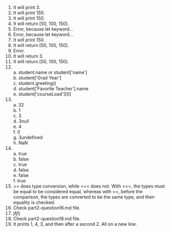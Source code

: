 1. It will print 3. 
2. It will print 150. 
3. It will print 150. 
4. It will return [50, 100, 150]. 
5. Error, because let keyword...
6. Error, because let keyword...
7. It will print 150. 
8. It will return [50, 100, 150]. 
9. Error. 
10. It will return 3. 
11. It will return [50, 100, 150]. <br> 
12. <br> a. student.name or student['name'] <br> b. student['Grad Year'] <br> c. student.greeting() <br> d. student['Favorite Teacher'].name <br> e. student['courseLoad'][0]
13. <br> a. 32 <br> b. 1 <br> c. 3 <br> d. 3null <br> e. 4 <br> f. 0 <br> g. 3undefined <br> h. NaN <br> 
14. <br> a. true <br> b. false <br> c. true <br> d. false <br> e. false <br> f. true <br> 
15. == does type conversion, while === does not. With ===, the types must be equal to be considered equal, whereas with ==, before the comparison, the types are converted to be the same type, and then equality is checked. 
16. Check part2-question16.md file. 
17. jfjfj
18. Check part2-question18.md file. 
19. It prints 1, 4, 3, and then after a second 2. All on a new line. 
